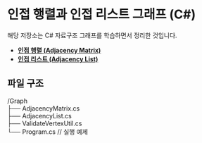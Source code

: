 # 인접 행렬과 인접 리스트 그래프 (C#)

해당 저장소는 C# 자료구조 그래프를 학습하면서 정리한 것입니다.  
  
- [**인접 행렬 (Adjacency Matrix)**](https://github.com/Leekiahn/Graph-Data-Structure/blob/main/Graph/AdjacencyMatrix.cs)
- [**인접 리스트 (Adjacency List)**](https://github.com/Leekiahn/Graph-Data-Structure/blob/main/Graph/AdjacencyList.cs)

## 파일 구조

/Graph  
├── AdjacencyMatrix.cs  
├── AdjacencyList.cs  
├── ValidateVertexUtil.cs  
└── Program.cs // 실행 예제   
